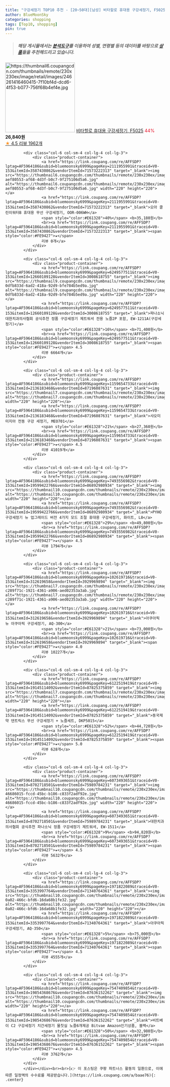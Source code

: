 ```yaml
---
title: "구강세정기 TOP10 추천 - [20~50대][남성] 비타할로 휴대용 구강세정기, F5025"
author: BlueMoonSky
categories: shopping
tags: [Top10, shopping]
pin: true
---
```


> ##### 해당 게시물에서는 [**분석도구**](https://itemscout.io/)를 이용하여 **성별**, **연령별** 등의 데이터를 바탕으로 [**상품**](https://link.coupang.com/a/baae76)들을 추천해드리고 있습니다.
<div class="container"><div class="row">
            <div class="col-6 col-sm-4 col-lg-4 col-lg-3">
                <div class="product-container">
                    <a href="https://link.coupang.com/re/AFFSDP?lptag=AF5964186&subid=bluemoonsky6999&pageKey=4702868681&traceid=V0-153&itemId=5925511130&vendorItemId=73223531885" target="_blank"><img src="https://thumbnail6.coupangcdn.com/thumbnails/remote/230x230ex/image/retail/images/246261416460415-7f10bf4d-dcd6-4f53-b077-756f68b4ef4e.jpg" alt="https://thumbnail6.coupangcdn.com/thumbnails/remote/230x230ex/image/retail/images/246261416460415-7f10bf4d-dcd6-4f53-b077-756f68b4ef4e.jpg" width="220" height="220"></a>
                    <a href="https://link.coupang.com/re/AFFSDP?lptag=AF5964186&subid=bluemoonsky6999&pageKey=4702868681&traceid=V0-153&itemId=5925511130&vendorItemId=73223531885" target="_blank">비타할로 휴대용 구강세정기, F5025</a>
                    <span style="color:#E61328">44%</span> <b>26,840원</b>
                    <br><a href="https://link.coupang.com/re/AFFSDP?lptag=AF5964186&subid=bluemoonsky6999&pageKey=4702868681&traceid=V0-153&itemId=5925511130&vendorItemId=73223531885" target="_blank"><span style="color:#FE9427">★</span> 4.5
                    리뷰 1962개</a>
                </div>
            </div>
            
            <div class="col-6 col-sm-4 col-lg-4 col-lg-3">
                <div class="product-container">
                    <a href="https://link.coupang.com/re/AFFSDP?lptag=AF5964186&subid=bluemoonsky6999&pageKey=2111955991&traceid=V0-153&itemId=3587430862&vendorItemId=71573222313" target="_blank"><img src="https://thumbnail6.coupangcdn.com/thumbnails/remote/230x230ex/image/retail/images/1334722344821564-aef80553-af68-4d3f-b0c7-9f275106d5a6.jpg" alt="https://thumbnail6.coupangcdn.com/thumbnails/remote/230x230ex/image/retail/images/1334722344821564-aef80553-af68-4d3f-b0c7-9f275106d5a6.jpg" width="220" height="220"></a>
                    <a href="https://link.coupang.com/re/AFFSDP?lptag=AF5964186&subid=bluemoonsky6999&pageKey=2111955991&traceid=V0-153&itemId=3587430862&vendorItemId=71573222313" target="_blank">오아 클린이워터B 휴대용 무선 구강세정기, OOR-006WH</a>
                    <span style="color:#E61328">40%</span> <b>35,180원</b>
                    <br><a href="https://link.coupang.com/re/AFFSDP?lptag=AF5964186&subid=bluemoonsky6999&pageKey=2111955991&traceid=V0-153&itemId=3587430862&vendorItemId=71573222313" target="_blank"><span style="color:#FE9427">★</span> 
                    리뷰 0개</a>
                </div>
            </div>
            
            <div class="col-6 col-sm-4 col-lg-4 col-lg-3">
                <div class="product-container">
                    <a href="https://link.coupang.com/re/AFFSDP?lptag=AF5964186&subid=bluemoonsky6999&pageKey=6249577511&traceid=V0-153&itemId=12660109128&vendorItemId=3008618755" target="_blank"><img src="https://thumbnail9.coupangcdn.com/thumbnails/remote/230x230ex/image/retail/images/3235621555532625-0dfb833d-6ad2-418a-92d9-bfe784b5ed9a.jpg" alt="https://thumbnail9.coupangcdn.com/thumbnails/remote/230x230ex/image/retail/images/3235621555532625-0dfb833d-6ad2-418a-92d9-bfe784b5ed9a.jpg" width="220" height="220"></a>
                    <a href="https://link.coupang.com/re/AFFSDP?lptag=AF5964186&subid=bluemoonsky6999&pageKey=6249577511&traceid=V0-153&itemId=12660109128&vendorItemId=3008618755" target="_blank">파나소닉 대한치과의사협회 공식추천 정품 구강세정기 제트워셔 전용 노즐2P 포함, EW-1211A(구강세정기)</a>
                    <span style="color:#E61328">16%</span> <b>71,400원</b>
                    <br><a href="https://link.coupang.com/re/AFFSDP?lptag=AF5964186&subid=bluemoonsky6999&pageKey=6249577511&traceid=V0-153&itemId=12660109128&vendorItemId=3008618755" target="_blank"><span style="color:#FE9427">★</span> 4.5
                    리뷰 6664개</a>
                </div>
            </div>
            
            <div class="col-6 col-sm-4 col-lg-4 col-lg-3">
                <div class="product-container">
                    <a href="https://link.coupang.com/re/AFFSDP?lptag=AF5964186&subid=bluemoonsky6999&pageKey=1159654733&traceid=V0-153&itemId=2136183468&vendorItemId=87196087631" target="_blank"><img src="https://thumbnail7.coupangcdn.com/thumbnails/remote/230x230ex/image/vendor_inventory/5a48/96ea3cdd55e91e63d1916a6db07990e498d4f594fbfa3ae67b86dcbb06e4.jpg" alt="https://thumbnail7.coupangcdn.com/thumbnails/remote/230x230ex/image/vendor_inventory/5a48/96ea3cdd55e91e63d1916a6db07990e498d4f594fbfa3ae67b86dcbb06e4.jpg" width="220" height="220"></a>
                    <a href="https://link.coupang.com/re/AFFSDP?lptag=AF5964186&subid=bluemoonsky6999&pageKey=1159654733&traceid=V0-153&itemId=2136183468&vendorItemId=87196087631" target="_blank">샤오미 미지아 전동 구강 세정기, MEO701</a>
                    <span style="color:#E61328">21%</span> <b>27,360원</b>
                    <br><a href="https://link.coupang.com/re/AFFSDP?lptag=AF5964186&subid=bluemoonsky6999&pageKey=1159654733&traceid=V0-153&itemId=2136183468&vendorItemId=87196087631" target="_blank"><span style="color:#FE9427">★</span> 4.5
                    리뷰 41019개</a>
                </div>
            </div>
            
            <div class="col-6 col-sm-4 col-lg-4 col-lg-3">
                <div class="product-container">
                    <a href="https://link.coupang.com/re/AFFSDP?lptag=AF5964186&subid=bluemoonsky6999&pageKey=7493556982&traceid=V0-153&itemId=19599422766&vendorItemId=86892980934" target="_blank"><img src="https://thumbnail10.coupangcdn.com/thumbnails/remote/230x230ex/image/vendor_inventory/d41c/76180b098a50cd4307df9b8b0689305df21f58396baf25d090f4ac3da301.jpg" alt="https://thumbnail10.coupangcdn.com/thumbnails/remote/230x230ex/image/vendor_inventory/d41c/76180b098a50cd4307df9b8b0689305df21f58396baf25d090f4ac3da301.jpg" width="220" height="220"></a>
                    <a href="https://link.coupang.com/re/AFFSDP?lptag=AF5964186&subid=bluemoonsky6999&pageKey=7493556982&traceid=V0-153&itemId=19599422766&vendorItemId=86892980934" target="_blank">PYHO 구강세정기 뉴 업그레이드 버전 4가지 모드 조절 휴대용 구강세정기, 화이트, L8</a>
                    <span style="color:#E61328">29%</span> <b>49,800원</b>
                    <br><a href="https://link.coupang.com/re/AFFSDP?lptag=AF5964186&subid=bluemoonsky6999&pageKey=7493556982&traceid=V0-153&itemId=19599422766&vendorItemId=86892980934" target="_blank"><span style="color:#FE9427">★</span> 4.5
                    리뷰 1794개</a>
                </div>
            </div>
            
            <div class="col-6 col-sm-4 col-lg-4 col-lg-3">
                <div class="product-container">
                    <a href="https://link.coupang.com/re/AFFSDP?lptag=AF5964186&subid=bluemoonsky6999&pageKey=102619716&traceid=V0-153&itemId=312619658&vendorItemId=3929969894" target="_blank"><img src="https://thumbnail7.coupangcdn.com/thumbnails/remote/230x230ex/image/retail/images/104287805396970-c289f71c-1921-4361-a906-aed02353a3ab.jpg" alt="https://thumbnail7.coupangcdn.com/thumbnails/remote/230x230ex/image/retail/images/104287805396970-c289f71c-1921-4361-a906-aed02353a3ab.jpg" width="220" height="220"></a>
                    <a href="https://link.coupang.com/re/AFFSDP?lptag=AF5964186&subid=bluemoonsky6999&pageKey=102619716&traceid=V0-153&itemId=312619658&vendorItemId=3929969894" target="_blank">아쿠아픽 뉴 아쿠아픽 구강세정기, AQ-300</a>
                    <span style="color:#E61328">21%</span> <b>73,000원</b>
                    <br><a href="https://link.coupang.com/re/AFFSDP?lptag=AF5964186&subid=bluemoonsky6999&pageKey=102619716&traceid=V0-153&itemId=312619658&vendorItemId=3929969894" target="_blank"><span style="color:#FE9427">★</span> 4.0
                    리뷰 10227개</a>
                </div>
            </div>
            
            <div class="col-6 col-sm-4 col-lg-4 col-lg-3">
                <div class="product-container">
                    <a href="https://link.coupang.com/re/AFFSDP?lptag=AF5964186&subid=bluemoonsky6999&pageKey=6122519419&traceid=V0-153&itemId=19145114092&vendorItemId=87825375859" target="_blank"><img src="https://thumbnail7.coupangcdn.com/thumbnails/remote/230x230ex/image/vendor_inventory/9929/8d0b6e7045dc4114159528cd0af5a4f1d468f2eb9d5d6f33a6144ec7a8bd.jpg" alt="https://thumbnail7.coupangcdn.com/thumbnails/remote/230x230ex/image/vendor_inventory/9929/8d0b6e7045dc4114159528cd0af5a4f1d468f2eb9d5d6f33a6144ec7a8bd.jpg" width="220" height="220"></a>
                    <a href="https://link.coupang.com/re/AFFSDP?lptag=AF5964186&subid=bluemoonsky6999&pageKey=6122519419&traceid=V0-153&itemId=19145114092&vendorItemId=87825375859" target="_blank">동국제약 덴트릭스 무선 구강세정기 + 노즐세트, DKP5015</a>
                    <span style="color:#E61328">52%</span> <b>44,720원</b>
                    <br><a href="https://link.coupang.com/re/AFFSDP?lptag=AF5964186&subid=bluemoonsky6999&pageKey=6122519419&traceid=V0-153&itemId=19145114092&vendorItemId=87825375859" target="_blank"><span style="color:#FE9427">★</span> 5.0
                    리뷰 628개</a>
                </div>
            </div>
            
            <div class="col-6 col-sm-4 col-lg-4 col-lg-3">
                <div class="product-container">
                    <a href="https://link.coupang.com/re/AFFSDP?lptag=AF5964186&subid=bluemoonsky6999&pageKey=6073493651&traceid=V0-153&itemId=8702718501&vendorItemId=75989784231" target="_blank"><img src="https://thumbnail10.coupangcdn.com/thumbnails/remote/230x230ex/image/retail/images/5929129227175640-46686015-fccd-45bc-b186-c833f2adf92e.jpg" alt="https://thumbnail10.coupangcdn.com/thumbnails/remote/230x230ex/image/retail/images/5929129227175640-46686015-fccd-45bc-b186-c833f2adf92e.jpg" width="220" height="220"></a>
                    <a href="https://link.coupang.com/re/AFFSDP?lptag=AF5964186&subid=bluemoonsky6999&pageKey=6073493651&traceid=V0-153&itemId=8702718501&vendorItemId=75989784231" target="_blank">대한치과의사협회 공식추천 파나소닉 정품 구강세정기 제트워셔, EW-1511</a>
                    <span style="color:#E61328">9%</span> <b>94,820원</b>
                    <br><a href="https://link.coupang.com/re/AFFSDP?lptag=AF5964186&subid=bluemoonsky6999&pageKey=6073493651&traceid=V0-153&itemId=8702718501&vendorItemId=75989784231" target="_blank"><span style="color:#FE9427">★</span> 4.5
                    리뷰 5632개</a>
                </div>
            </div>
            
            <div class="col-6 col-sm-4 col-lg-4 col-lg-3">
                <div class="product-container">
                    <a href="https://link.coupang.com/re/AFFSDP?lptag=AF5964186&subid=bluemoonsky6999&pageKey=1971822089&traceid=V0-153&itemId=3353997764&vendorItemId=71340764361" target="_blank"><img src="https://thumbnail10.coupangcdn.com/thumbnails/remote/230x230ex/image/retail/images/2020/08/18/11/4/eba4888c-0a02-466c-bfd6-16da68b1fe32.jpg" alt="https://thumbnail10.coupangcdn.com/thumbnails/remote/230x230ex/image/retail/images/2020/08/18/11/4/eba4888c-0a02-466c-bfd6-16da68b1fe32.jpg" width="220" height="220"></a>
                    <a href="https://link.coupang.com/re/AFFSDP?lptag=AF5964186&subid=bluemoonsky6999&pageKey=1971822089&traceid=V0-153&itemId=3353997764&vendorItemId=71340764361" target="_blank">아쿠아픽 구강세정기, AQ-350</a>
                    <span style="color:#E61328">5%</span> <b>75,000원</b>
                    <br><a href="https://link.coupang.com/re/AFFSDP?lptag=AF5964186&subid=bluemoonsky6999&pageKey=1971822089&traceid=V0-153&itemId=3353997764&vendorItemId=71340764361" target="_blank"><span style="color:#FE9427">★</span> 4.5
                    리뷰 4555개</a>
                </div>
            </div>
            
            <div class="col-6 col-sm-4 col-lg-4 col-lg-3">
                <div class="product-container">
                    <a href="https://link.coupang.com/re/AFFSDP?lptag=AF5964186&subid=bluemoonsky6999&pageKey=7547409854&traceid=V0-153&itemId=19854368676&vendorItemId=87636152262" target="_blank"><img src="https://thumbnail10.coupangcdn.com/thumbnails/remote/230x230ex/image/vendor_inventory/e484/0829539a33bf0b147d30035fe0cff326a593f8acf3bc8ac3bfd27e794e94.jpg" alt="https://thumbnail10.coupangcdn.com/thumbnails/remote/230x230ex/image/vendor_inventory/e484/0829539a33bf0b147d30035fe0cff326a593f8acf3bc8ac3bfd27e794e94.jpg" width="220" height="220"></a>
                    <a href="https://link.coupang.com/re/AFFSDP?lptag=AF5964186&subid=bluemoonsky6999&pageKey=7547409854&traceid=V0-153&itemId=19854368676&vendorItemId=87636152262" target="_blank">비트베이 C2 구강세정기 치간세정기 물칫실 노즐6개제공 Bitvae Amazon인기상품, 블랙</a>
                    <span style="color:#E61328">50%</span> <b>32,980원</b>
                    <br><a href="https://link.coupang.com/re/AFFSDP?lptag=AF5964186&subid=bluemoonsky6999&pageKey=7547409854&traceid=V0-153&itemId=19854368676&vendorItemId=87636152262" target="_blank"><span style="color:#FE9427">★</span> 4.5
                    리뷰 3762개</a>
                </div>
            </div>
            </div></div><br><br>[👉 이 포스팅은 쿠팡 파트너스 활동의 일환으로, 이에 따른 일정액의 수수료를 제공받습니다.](https://link.coupang.com/a/baae76){: .center}